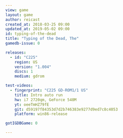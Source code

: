```yaml
---
view: game
layout: game
author: reicast
created_at: 2018-03-25 09:00
updated_at: 2019-05-02 09:00
id: typing-of-the-dead
title: "Typing of the Dead, The"
gamedb-issue: 0

releases:
  - id: "C225"
    region: US
    version: "1.004"
    discs: 1
    medium: gdrom

test-videos:
  - fingerprint: "C225 GD-ROM1/1 US"
    title: Intro auto run
    hw: i7 2720qm, GeForce 540M
    yt: oeeTmHZ79fE
    git: d59197f84353d7d2b746383e9277d9ed7c8c4053
    platform: win86-release

gotIGDBGame: 0

---
```

